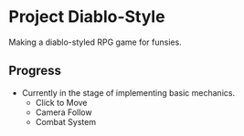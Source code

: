 # Project Diablo-Style
Making a diablo-styled RPG game for funsies.

## Progress
* Currently in the stage of implementing basic mechanics.
   * Click to Move
   * Camera Follow
   * Combat System
